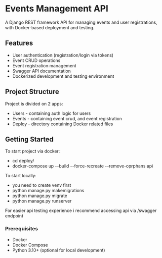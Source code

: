 # Events Management API

A Django REST framework API for managing events and user registrations, with Docker-based deployment and testing.

## Features

- User authentication (registration/login via tokens)
- Event CRUD operations
- Event registration management
- Swagger API documentation
- Dockerized development and testing environment

## Project Structure

Project is divided on 2 apps:

- Users - containing auth logic for users
- Events - containing event crud, and event registration
- Deploy - directory containing Docker related files

## Getting Started

To start project via docker:
- cd deploy/
- docker-compose up --build --force-recreate --remove-oprphans api
  
To start locally:
- you need to create venv first
- python manage.py makemigrations
- python manage.py migrate
- python manage.py runserver

For easier api testing experience i recommend accessing api via /swagger endpoint

### Prerequisites

- Docker 
- Docker Compose 
- Python 3.10+ (optional for local development)
